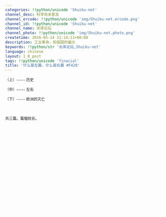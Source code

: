 ```yaml
---
categories: !!python/unicode 'Shuiku-net'
channel_desc: 科学尚未普及
channel_ercode: !!python/unicode 'img/Shuiku-net.ercode.png'
channel_id: !!python/unicode 'Shuiku-net'
channel_name: 水库论坛
channel_photo: !!python/unicode 'img/Shuiku-net.photo.png'
createtime: 2016-05-14 11:14:11+00:00
description: 工业革命，和弱国的偏方
keywords: !!python/str '水库论坛,Shuiku-net'
language: chinese
layout: 1_0_post
tags: !!python/unicode 'finacial'
title: '什么是左翼，什么是右翼 #F420'
---
```

<div class="rich_media_content" id="js_content">
<p>
<span style="font-size: 12px;">
          （上）----- 历史
         </span>
</p>
<p>
<span style="font-size: 12px;">
          （中）----- 左右
         </span>
</p>
<p>
<span style="font-size: 12px;">
          （下）----- 欧洲的灭亡
         </span>
</p>
<p>
<br/>
</p>
<p>
<span style="font-size: 12px;">
          共三篇。篇幅较长。
         </span>
</p>
<p>
<br/>
</p>
<p>
<br/>
</p>
<p>
<br/>
</p>
<p>
<br/>
</p>
<p>
<br/>
</p>
<p>
<br/>
</p>
<p>
<span style="color: rgb(255, 255, 255);">
          --------------------------------------------------------------------------------------------------------------------------------------------------------------------------------------------------------------------------------------------------------------------------------------------------------------------------------------------------------------------------------------------------------------------------------
         </span>
</p>
</div>